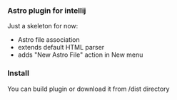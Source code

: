 ### Astro plugin for intellij 
Just a skeleton for now:

- Astro file association
- extends default HTML parser 
- adds "New Astro File" action in New menu
             
### Install
You can build plugin or download it from /dist directory
